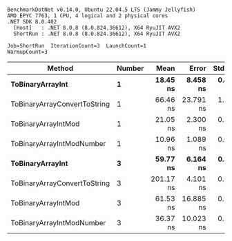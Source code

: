 ```

BenchmarkDotNet v0.14.0, Ubuntu 22.04.5 LTS (Jammy Jellyfish)
AMD EPYC 7763, 1 CPU, 4 logical and 2 physical cores
.NET SDK 8.0.402
  [Host]   : .NET 8.0.8 (8.0.824.36612), X64 RyuJIT AVX2
  ShortRun : .NET 8.0.8 (8.0.824.36612), X64 RyuJIT AVX2

Job=ShortRun  IterationCount=3  LaunchCount=1  
WarmupCount=3  

```
| Method                       | Number | Mean      | Error     | StdDev   | Min       | Max       | Gen0   | Allocated |
|----------------------------- |------- |----------:|----------:|---------:|----------:|----------:|-------:|----------:|
| **ToBinaryArrayInt**             | **1**      |  **18.45 ns** |  **8.458 ns** | **0.464 ns** |  **17.92 ns** |  **18.77 ns** | **0.0004** |      **32 B** |
| ToBinaryArrayConvertToString | 1      |  66.46 ns | 23.791 ns | 1.304 ns |  65.46 ns |  67.93 ns | 0.0011 |      96 B |
| ToBinaryArrayIntMod          | 1      |  21.05 ns |  2.300 ns | 0.126 ns |  20.91 ns |  21.14 ns | 0.0004 |      32 B |
| ToBinaryArrayIntModNumber    | 1      |  10.96 ns |  1.089 ns | 0.060 ns |  10.90 ns |  11.02 ns | 0.0004 |      32 B |
| **ToBinaryArrayInt**             | **3**      |  **59.77 ns** |  **6.164 ns** | **0.338 ns** |  **59.54 ns** |  **60.16 ns** | **0.0011** |      **96 B** |
| ToBinaryArrayConvertToString | 3      | 201.17 ns |  4.101 ns | 0.225 ns | 200.91 ns | 201.32 ns | 0.0033 |     296 B |
| ToBinaryArrayIntMod          | 3      |  61.53 ns | 16.885 ns | 0.926 ns |  60.55 ns |  62.38 ns | 0.0011 |      96 B |
| ToBinaryArrayIntModNumber    | 3      |  36.37 ns | 10.023 ns | 0.549 ns |  35.81 ns |  36.91 ns | 0.0011 |      96 B |
